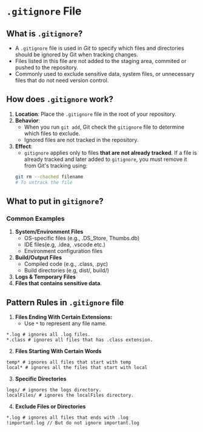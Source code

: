 # `.gitignore` File
## What is `.gitignore`?
* A `.gitignore` file is used in *Git* to specify which files and directories should be ignored by Git when tracking changes.
* Files listed in this file are not added to the staging area, commited or pushed to the repository.
* Commonly used to exclude sensitive data, system files, or unnecessary files that do not need version control.

## How does `.gitignore` work?
1. **Location**: Place the `.gitignore` file in the root of your repository.
2. **Behavior**:
    * When you run `git add`, Git check the `gitignore` file to determine which files to exclude.
    * Ignored files are not tracked in the repository.
3. **Effect**:
    * `gitignore` applies only to files **that are not already tracked**. If a file is already tracked and later added to `gitignore`,
    you must remove it from Git's tracking using: 
   ```bash
   git rm --chached filename
   # To untrack the file
    ```
## What to put in `gitignore`?
### Common Examples
1. **System/Environment Files**
    * OS-specific files (e.g., .DS_Store, Thumbs.db)
    * IDE files(e.g, .idea, .vscode etc.)
    * Environment configuration files
2. **Build/Output Files**
    * Compiled code (e.g., .class, .pyc)
    * Build directories (e.g, dist/, build/)
3. **Logs & Temporary Files**
4. **Files that contains sensitive data**.

## Pattern Rules in `.gitignore` file

1. **Files Ending With Certain Extensions:**
    * Use `*` to represent any file name.
   
```.gitignore
*.log # ignores all .log files.
*.class # ignores all files that has .class extension.
```
2. **Files Starting With Certain Words**
```.gitignore
temp* # ignores all files that start with temp
local* # ignores all the files that start with local
```
3. **Specific Directories**
```.gitignore
logs/ # ignores the logs directory.
localFiles/ # ignores the localFiles directory.
```
4. **Exclude Files or Directories**
```.gitignore
*.log # ignores all files that ends with .log
!important.log // But do not ignore important.log
```